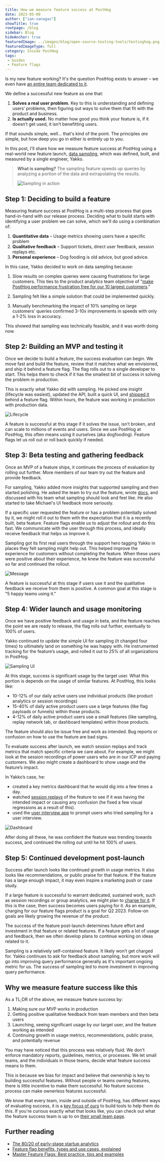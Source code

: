 ```yaml
---
title: How we measure feature success at PostHog
date: 2023-05-09
author: ["ian-vanagas"]
showTitle: true
rootpage: /blog
sidebar: Blog
hideAnchor: true
featuredImage: ../images/blog/open-source-testing-tools/testinghog.png
featuredImageType: full
category: Inside PostHog
tags:
 - Guides
 - Feature flags
---
```


Is my new feature working? It's the question PostHog exists to answer – we even have [an entire team dedicated to it](/handbook/small-teams/feature-success). 

We define a successful new feature as one that:

1. **Solves a real user problem.** Key to this is understanding and defining users’ problems, then figuring out ways to solve them that fit with the product and business. 
2. **Is actually used.** No matter how good you think your feature is, if it doesn’t get used, it isn’t benefitting users.

If that sounds simple, well... that's kind of the point. The principles _are_ simple, but how deep you go in either is entirely up to you. 

In this post, I'll share how we measure feature success at PostHog using a real-world new feature launch, [data sampling](/blog/measuring-feature-success), which was defined, built, and measured by a single engineer, Yakko.

> **What is sampling?** The sampling feature speeds up queries by analyzing a portion of the data and extrapolating the results.
>
> ![Sampling in action](../images/blog/measuring-feature-success/sampling.gif)
 
## Step 1: Deciding to build a feature
 
Measuring feature success at PostHog is a multi-step process that goes hand-in-hand with our release process. Deciding what to build starts with identifying a user problem we can solve, which we'll do using a combination of:

1. **Quantitative data** – Usage metrics showing users have a specific problem 
2. **Qualitative feedback** – Support tickets, direct user feedback, session replays etc.
3. **Personal experience** – Dog fooding is old advice, but good advice.

In this case, Yakko decided to work on data sampling because:
1. Slow results on complex queries were causing frustrations for large customers. This ties to the product analytics team objective of "[make PostHog performance frustration free for our 10 largest customers](/handbook/small-teams/product-analytics#objective-2-make-posthog-performance-frustration-free-for-our-10-largest-customers)."

2. Sampling felt like a simple solution that could be implemented quickly.

3. Manually benchmarking the impact of 10% sampling on large customers' queries confirmed 3-10x improvements in speeds with only a 1-2% loss in accuracy.

This showed that sampling was technically feasible, and it was worth doing now.

## Step 2: Building an MVP and testing it

Once we decide to build a feature, the success evaluation can begin. We move fast and build the feature, review that it matches what we envisioned, and ship it behind a feature flag. The flag rolls out to a single developer to start. This helps them to check if it has the smallest bit of success in solving the problem in production.

This is exactly what Yakko did with sampling. He picked one insight (lifecycle was easiest), updated the API, built a quick UI, and [shipped it](https://github.com/PostHog/posthog/pull/14283) behind a feature flag. Within hours, the feature was working in production with production data. 

![Lifecycle](../images/blog/measuring-feature-success/lifecycle.png)

A feature is successful at this stage if it solves the issue, isn’t broken, and can scale to millions of events and users. Since we use PostHog at PostHog, this often means using it ourselves (aka dogfooding). Feature flags let us roll out or roll back quickly if needed.

## Step 3: Beta testing and gathering feedback

Once an MVP of a feature ships, it continues the process of evaluation by rolling out further. More members of our team try out the feature and provide feedback.

For sampling, Yakko added more insights that supported sampling and then started polishing. He asked the team to try out the feature, wrote [docs](/docs/product-analytics/sampling), and discussed with his team what sampling should look and feel like. He also started to take Michael's UI feedback more seriously.

If a specific user requested the feature or has a problem potentially solved by it, we might roll it out to them with the expectation that it is a recently built, beta feature. Feature flags enable us to adjust the rollout and do this fast. We communicate with the user through this process, and ideally receive feedback that helps us improve it.

Sampling got its first real users through the support hero tagging Yakko in places they felt sampling might help out. This helped improve the experience for customers without completing the feature. When these users were positive about their experience, he knew the feature was successful so far and continued the rollout. 

![Message](../images/blog/measuring-feature-success/message.png)

A feature is successful at this stage if users use it and the qualitative feedback we receive from them is positive. A common goal at this stage is "5 happy teams using it."

## Step 4: Wider launch and usage monitoring

Once we have positive feedback and usage in beta, and the feature reaches the point we are ready to release, the flag rolls out further, eventually to 100% of users.

Yakko continued to update the simple UI for sampling (it changed four times) to ultimately land on something he was happy with. He instrumented tracking for the feature’s usage, and rolled it out to 25% of all organizations in PostHog.

![Sampling UI](../images/blog/measuring-feature-success/sampling.png)

At this stage, success is significant usage by the target user. What this portion is depends on the usage of similar features. At PostHog, this looks like:

- 10-12% of our daily active users use individual products (like product analytics or session recordings)
- 15-40% of daily active product users use a large features (like flag payloads or funnels) within those products.
- 4-12% of daily active product users use a small features (like sampling, replay network tab, or dashboard templates) within those products.

The feature should also be issue free and work as intended. Bug reports or confusion on how to use the feature are bad signs.

To evaluate success after launch, we watch session replays and track metrics that match specific criteria we care about. For example, we might look at the session recordings of power users who are in our ICP and paying customers. We also might create a dashboard to show usage and the feature’s impact.

In Yakko’s case, he: 

- created a key metrics dashboard that he would dig into a few times a day.
- watched [session replays](/tutorials/explore-insights-session-recordings) of the feature to see if it was having the intended impact or causing any confusion (he fixed a few visual regressions as a result of this).
- used the [user interview app](/docs/apps/user-interview) to prompt users who tried sampling for a user interview.

![Dashboard](../images/blog/measuring-feature-success/dashboard.png)

After doing all these, he was confident the feature was trending towards success, and continued the rolling out until he hit 100% of users.

## Step 5: Continued development post-launch

Success after launch looks like continued growth in usage metrics. It also looks like recommendations, or public praise for that feature. If the feature has a large enough impact, it may even inspire a marketing push or case study. 

If a large feature is successful to warrant dedicated, sustained work, such as session recordings or group analytics, we might plan to [charge for it](/handbook/engineering/feature-pricing). If this is the case, then success becomes users paying for it. As an example, charging for our feature flags product is a goal for Q2 2023. Follow-on goals are likely growing the revenue of the product. 

The success of the feature post-launch determines future effort and investment in that feature or related features. If a feature gets a lot of usage and feedback, then we often develop plans to continue working on ideas related to it.

Sampling is a relatively self-contained feature. It likely won’t get charged for. Yakko continues to ask for feedback about sampling, but more work will go into improving query performance generally as it's important ongoing metric for us. The success of sampling led to more investment in improving query performance.

## Why we measure feature success like this

As a TL;DR of the above, we measure feature success by:

1. Making sure our MVP works in production
2. Getting positive qualitative feedback from team members and then beta users
3. Launching, seeing significant usage by our target user, and the feature working as intended
4. Continuing growth in usage metrics, recommendations, public praise, and potentially revenue

You may have noticed that this process was relatively fluid. We don’t enforce mandatory reports, guidelines, metrics, or processes. We let small teams, and the individuals in those teams, decide what feature success means to them.

This is because we bias for impact and believe that ownership is key to building successful features. Without people or teams owning features, there is little incentive to make them successful. No feature success process can make ownerless features successful.

We know that every team, inside and outside of PostHog, has different ways of evaluating success, it is a [key focus of ours](/handbook/strategy/overview#strategy) to build tools to help them do this. If you're curious exactly what that looks like, you can check out what the feature success team is up to on [their small team page](/handbook/small-teams/feature-success).

## Further reading

- [The 80/20 of early-stage startup analytics](/blog/early-stage-analytics)
- [Feature flag benefits, types and use cases, explained](/blog/feature-flag-benefits-use-cases)
- [Master Feature Flags: Best practice, tips and examples](/blog/feature-flag-best-practices)
